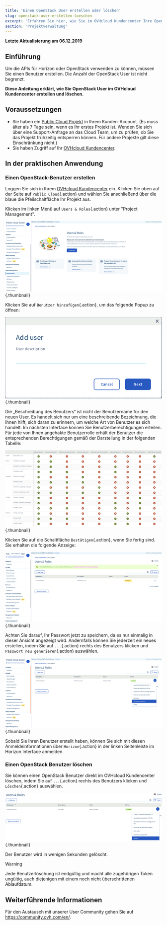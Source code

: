 ```yaml
---
title: 'Einen OpenStack User erstellen oder löschen'
slug: openstack-user-erstellen-loeschen
excerpt: 'Erfahren Sie hier, wie Sie im OVHcloud Kundencenter Ihre OpenStack Benutzer verwalten'
section: 'Projektverwaltung'
---
```


**Letzte Aktualisierung am 06.12.2019**

## Einführung

Um die APIs für Horizon oder OpenStack verwenden zu können, müssen Sie einen Benutzer erstellen. Die Anzahl der OpenStack User ist nicht begrenzt.

**Diese Anleitung erklärt, wie Sie OpenStack User im OVHcloud Kundencenter erstellen und löschen.**


## Voraussetzungen

- Sie haben ein [Public Cloud Projekt](https://www.ovhcloud.com/de/public-cloud) in Ihrem Kunden-Account. (Es muss älter als 7 Tage sein, wenn es Ihr erstes Projekt ist. Wenden Sie sich über eine Support-Anfrage an das Cloud Team, um zu prüfen, ob Sie das Projekt frühzeitig entsperren können. Für andere Projekte gilt diese Einschränkung nicht.)
- Sie haben Zugriff auf Ihr [OVHcloud Kundencenter](https://www.ovh.com/auth/?action=gotomanager).


## In der praktischen Anwendung

### Einen OpenStack-Benutzer erstellen

Loggen Sie sich in Ihrem [OVHcloud Kundencenter](https://www.ovh.com/auth/?action=gotomanager) ein. Klicken Sie oben auf der Seite auf `Public Cloud`{.action} und wählen Sie anschließend über die blaue die Pfeilschaltfläche Ihr Projekt aus.

Klicken im linken Menü auf `Users & Roles`{.action} unter "Project Management".

![Benutzerrollen](images/users_roles.png){.thumbnail}

Klicken Sie auf `Benutzer hinzufügen`{.action}, um das folgende Popup zu öffnen:

![Benutzer hinzufügen](images/adduser.png){.thumbnail}

Die „Beschreibung des Benutzers“ ist nicht der Benutzername für den neuen User. Es handelt sich nur um eine beschreibende Bezeichnung, die Ihnen hilft, sich daran zu erinnern, um welche Art von Benutzer es sich handelt. Im nächsten Interface können Sie Benutzerberechtigungen erteilen. Für jede von Ihnen angehakte Benutzerrolle erhält der Benutzer die entsprechenden Berechtigungen gemäß der Darstellung in der folgenden Tabelle:

![Genehmigungen](images/permissions.png){.thumbnail}

Klicken Sie auf die Schaltfläche `Bestätigen`{.action}, wenn Sie fertig sind. Sie erhalten die folgende Anzeige:

![Benutzer_pw](images/user_pw.png){.thumbnail}

Achten Sie darauf, Ihr Passwort jetzt zu speichern, da es nur einmalig in dieser Ansicht angezeigt wird. Andernfalls können Sie jederzeit ein neues erstellen, indem Sie auf `...`{.action} rechts des Benutzers klicken und `Passwort neu generieren`{.action} auswählen.

![Generieren](images/generatepw.png){.thumbnail}

Sobald Sie Ihren Benutzer erstellt haben, können Sie sich mit diesen Anmeldeinformationen über `Horizon`{.action} in der linken Seitenleiste im Horizon Interface anmelden.

### Einen OpenStack Benutzer löschen

Sie können einen OpenStack Benutzer direkt im OVHcloud Kundencenter löschen, indem Sie auf `...`{.action} rechts des Benutzers klicken und `Löschen`{.action} auswählen.

![Public Cloud](images/delete.png){.thumbnail}

Der Benutzer wird in wenigen Sekunden gelöscht.

> [!warning]
>
> Jede Benutzerlöschung ist endgültig und macht alle zugehörigen Token ungültig, auch diejenigen mit einem noch nicht überschrittenen Ablaufdatum.
> 

## Weiterführende Informationen

Für den Austausch mit unserer User Community gehen Sie auf <https://community.ovh.com/en/>.

